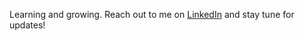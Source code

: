 Learning and growing. Reach out to me on [LinkedIn](https://www.linkedin.com/in/steve-allaico-guadalupe/) and stay tune for updates!
